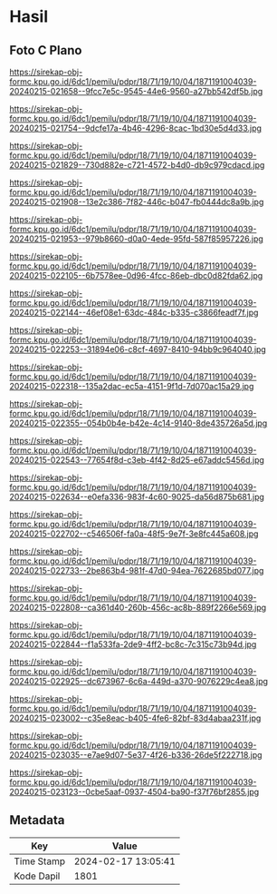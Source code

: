 # Hasil

## Foto C Plano

https://sirekap-obj-formc.kpu.go.id/6dc1/pemilu/pdpr/18/71/19/10/04/1871191004039-20240215-021658--9fcc7e5c-9545-44e6-9560-a27bb542df5b.jpg

https://sirekap-obj-formc.kpu.go.id/6dc1/pemilu/pdpr/18/71/19/10/04/1871191004039-20240215-021754--9dcfe17a-4b46-4296-8cac-1bd30e5d4d33.jpg

https://sirekap-obj-formc.kpu.go.id/6dc1/pemilu/pdpr/18/71/19/10/04/1871191004039-20240215-021829--730d882e-c721-4572-b4d0-db9c979cdacd.jpg

https://sirekap-obj-formc.kpu.go.id/6dc1/pemilu/pdpr/18/71/19/10/04/1871191004039-20240215-021908--13e2c386-7f82-446c-b047-fb0444dc8a9b.jpg

https://sirekap-obj-formc.kpu.go.id/6dc1/pemilu/pdpr/18/71/19/10/04/1871191004039-20240215-021953--979b8660-d0a0-4ede-95fd-587f85957226.jpg

https://sirekap-obj-formc.kpu.go.id/6dc1/pemilu/pdpr/18/71/19/10/04/1871191004039-20240215-022105--6b7578ee-0d96-4fcc-86eb-dbc0d82fda62.jpg

https://sirekap-obj-formc.kpu.go.id/6dc1/pemilu/pdpr/18/71/19/10/04/1871191004039-20240215-022144--46ef08e1-63dc-484c-b335-c3866feadf7f.jpg

https://sirekap-obj-formc.kpu.go.id/6dc1/pemilu/pdpr/18/71/19/10/04/1871191004039-20240215-022253--31894e06-c8cf-4697-8410-94bb9c964040.jpg

https://sirekap-obj-formc.kpu.go.id/6dc1/pemilu/pdpr/18/71/19/10/04/1871191004039-20240215-022318--135a2dac-ec5a-4151-9f1d-7d070ac15a29.jpg

https://sirekap-obj-formc.kpu.go.id/6dc1/pemilu/pdpr/18/71/19/10/04/1871191004039-20240215-022355--054b0b4e-b42e-4c14-9140-8de435726a5d.jpg

https://sirekap-obj-formc.kpu.go.id/6dc1/pemilu/pdpr/18/71/19/10/04/1871191004039-20240215-022543--77654f8d-c3eb-4f42-8d25-e67addc5456d.jpg

https://sirekap-obj-formc.kpu.go.id/6dc1/pemilu/pdpr/18/71/19/10/04/1871191004039-20240215-022634--e0efa336-983f-4c60-9025-da56d875b681.jpg

https://sirekap-obj-formc.kpu.go.id/6dc1/pemilu/pdpr/18/71/19/10/04/1871191004039-20240215-022702--c546506f-fa0a-48f5-9e7f-3e8fc445a608.jpg

https://sirekap-obj-formc.kpu.go.id/6dc1/pemilu/pdpr/18/71/19/10/04/1871191004039-20240215-022733--2be863b4-981f-47d0-94ea-7622685bd077.jpg

https://sirekap-obj-formc.kpu.go.id/6dc1/pemilu/pdpr/18/71/19/10/04/1871191004039-20240215-022808--ca361d40-260b-456c-ac8b-889f2266e569.jpg

https://sirekap-obj-formc.kpu.go.id/6dc1/pemilu/pdpr/18/71/19/10/04/1871191004039-20240215-022844--f1a533fa-2de9-4ff2-bc8c-7c315c73b94d.jpg

https://sirekap-obj-formc.kpu.go.id/6dc1/pemilu/pdpr/18/71/19/10/04/1871191004039-20240215-022925--dc673967-6c6a-449d-a370-9076229c4ea8.jpg

https://sirekap-obj-formc.kpu.go.id/6dc1/pemilu/pdpr/18/71/19/10/04/1871191004039-20240215-023002--c35e8eac-b405-4fe6-82bf-83d4abaa231f.jpg

https://sirekap-obj-formc.kpu.go.id/6dc1/pemilu/pdpr/18/71/19/10/04/1871191004039-20240215-023035--e7ae9d07-5e37-4f26-b336-26de5f222718.jpg

https://sirekap-obj-formc.kpu.go.id/6dc1/pemilu/pdpr/18/71/19/10/04/1871191004039-20240215-023123--0cbe5aaf-0937-4504-ba90-f37f76bf2855.jpg


## Metadata

| Key        | Value               |
| ---------- | ------------------- |
| Time Stamp | 2024-02-17 13:05:41 |
| Kode Dapil | 1801                |



